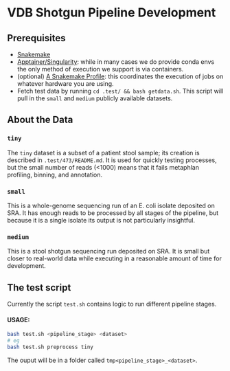 # VDB Shotgun Pipeline Development

## Prerequisites

- [Snakemake](https://snakemake.readthedocs.io/en/stable/)
- [Apptainer/Singularity](https://apptainer.org/): while in many cases we do provide conda envs the only method of execution we support is via containers.
- (optional) [A Snakemake Profile](https://snakemake.readthedocs.io/en/stable/executing/cli.html#profiles): this coordinates the execution of jobs on whatever hardware you are using.
- Fetch test data by running `cd .test/ && bash getdata.sh`.  This script will pull in the `small` and `medium` publicly available datasets.

## About the Data

### `tiny`
The `tiny` dataset is a subset of a patient stool sample; its creation is described in `.test/473/README.md`.  It is used for quickly testing processes, but the small number of reads (<1000) means that it fails metaphlan profiling, binning, and annotation.

### `small`
This is a whole-genome sequencing run of an E. coli isolate deposited on SRA.  It has enough reads to be processed by all stages of the pipeline, but because it is a single isolate its output is not particularly insightful.


### `medium`

This is a stool shotgun sequencing run deposited on SRA.  It is small but closer to real-world data while executing in a reasonable amount of time for development.


## The test script
Currently the script `test.sh` contains logic to run different pipeline stages.

#### USAGE:

```sh
bash test.sh <pipeline_stage> <dataset>
# eg
bash test.sh preprocess tiny
```
The ouput will be in a folder called `tmp<pipeline_stage>_<dataset>`.
